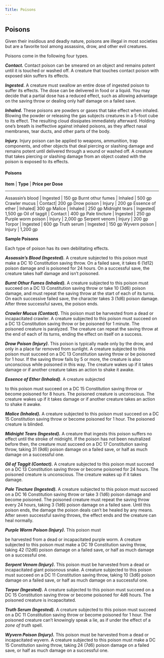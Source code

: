 ```yaml
---
Title: Poisons
---
```


Poisons
-------

Given their insidious and deadly nature, poisons are illegal in most
societies but are a favorite tool among assassins, drow, and other evil
creatures.

Poisons come in the following four types.

***Contact.*** Contact poison can be smeared on an object and remains
potent until it is touched or washed off. A creature that touches
contact poison with exposed skin suffers its effects.

***Ingested.*** A creature must swallow an entire dose of ingested
poison to suffer its effects. The dose can be delivered in food or a
liquid. You may decide that a partial dose has a reduced effect, such as
allowing advantage on the saving throw or dealing only half damage on a
failed save.

***Inhaled.*** These poisons are powders or gases that take effect when
inhaled. Blowing the powder or releasing the gas subjects creatures in a
5-­foot cube to its effect. The resulting cloud dissipates immediately
afterward. Holding one’s breath is ineffective against inhaled poisons,
as they affect nasal membranes, tear ducts, and other parts of the body.

***Injury.*** Injury poison can be applied to weapons, ammunition, trap
components, and other objects that deal piercing or slashing damage and
remains potent until delivered through a wound or washed off. A creature
that takes piercing or slashing damage from an object coated with the
poison is exposed to its effects.

#### Poisons

 **Item** | **Type** | **Price per Dose**
 -------- ---------- ------------------
 Assassin’s blood | Ingested | 150 gp
 Burnt othur fumes | Inhaled | 500 gp
 Crawler mucus | Contact|  200 gp
 Drow poison | Injury | 200 gp
 Essence of ether | Inhaled|  300 gp
 Malice | Inhaled | 250 gp
 Midnight tears | Ingested|  1,500 gp
 Oil of taggit | Contact | 400 gp
 Pale tincture  | Ingested  | 250 gp
 Purple worm poison  | Injury |  2,000 gp
 Serpent venom  | Injury  | 200 gp
 Torpor  | Ingested  | 600 gp
 Truth serum  | Ingested  | 150 gp
 Wyvern poison  | Injury |  1,200 gp


**Sample Poisons**

Each type of poison has its own debilitating effects.

***Assassin’s Blood (Ingested).*** A creature subjected to this poison
must make a DC 10 Constitution saving throw. On a failed save, it takes
6 (1d12) poison damage and is poisoned for 24 hours. On a successful
save, the creature takes half damage and isn’t poisoned.

***Burnt Othur Fumes (Inhaled).*** A creature subjected to this poison
must succeed on a DC 13 Constitution saving throw or take 10 (3d6)
poison damage, and must repeat the saving throw at the start of each of
its turns. On each successive failed save, the character takes 3 (1d6)
poison damage. After three successful saves, the poison ends.

***Crawler Mucus (Contact).*** This poison must be harvested from a dead
or incapacitated crawler. A creature subjected to this poison must
succeed on a DC 13 Constitution saving throw or be poisoned for 1
minute. The poisoned creature is paralyzed. The creature can repeat the
saving throw at the end of each of its turns, ending the effect on
itself on a success.

***Drow Poison (Injury).*** This poison is typically made only by the
drow, and only in a place far removed from sunlight. A creature
subjected to this poison must succeed on a DC 13 Constitution saving
throw or be poisoned for 1 hour. If the saving throw fails by 5 or more,
the creature is also unconscious while poisoned in this way. The
creature wakes up if it takes damage or if another creature takes an
action to shake it awake.

***Essence of Ether (Inhaled).*** A creature subjected

to this poison must succeed on a DC 15 Constitution saving throw or
become poisoned for 8 hours. The poisoned creature is unconscious. The
creature wakes up if it takes damage or if another creature takes an
action to shake it awake.

***Malice (Inhaled).*** A creature subjected to this poison must succeed
on a DC 15 Constitution saving throw or become poisoned for 1 hour. The
poisoned creature is blinded.

***Midnight Tears (Ingested).*** A creature that ingests this poison
suffers no effect until the stroke of midnight. If the poison has not
been neutralized before then, the creature must succeed on a DC 17
Constitution saving throw, taking 31 (9d6) poison damage on a failed
save, or half as much damage on a successful one.

***Oil of Taggit (Contact).*** A creature subjected to this poison must
succeed on a DC 13 Constitution saving throw or become poisoned for 24
hours. The poisoned creature is unconscious. The creature wakes up if it
takes damage.

***Pale Tincture (Ingested).*** A creature subjected to this poison must
succeed on a DC 16 Constitution saving throw or take 3 (1d6) poison
damage and become poisoned. The poisoned creature must repeat the saving
throw every 24 hours, taking 3 (1d6) poison damage on a failed save.
Until this poison ends, the damage the poison deals can’t be healed by
any means. After seven successful saving throws, the effect ends and the
creature can heal normally.

***Purple Worm Poison (Injury).*** This poison must

be harvested from a dead or incapacitated purple worm. A creature
subjected to this poison must make a DC 19 Constitution saving throw,
taking 42 (12d6) poison damage on a failed save, or half as much damage
on a successful one.

***Serpent Venom (Injury).*** This poison must be harvested from a dead
or incapacitated giant poisonous snake. A creature subjected to this
poison must succeed on a DC 11 Constitution saving throw, taking 10
(3d6) poison damage on a failed save, or half as much damage on a
successful one.

***Torpor (Ingested).*** A creature subjected to this poison must
succeed on a DC 15 Constitution saving throw or become poisoned for 4d6
hours. The poisoned creature is incapacitated.

***Truth Serum (Ingested).*** A creature subjected to this poison must
succeed on a DC 11 Constitution saving throw or become poisoned for 1
hour. The poisoned creature can’t knowingly speak a lie, as if under the
effect of a *zone of truth* spell.

***Wyvern Poison (Injury).*** This poison must be harvested from a dead
or incapacitated wyvern. A creature subjected to this poison must make a
DC 15 Constitution saving throw, taking 24 (7d6) poison damage on a
failed save, or half as much damage on a successful one.
